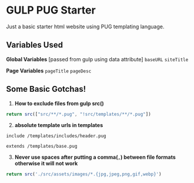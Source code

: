 # GULP PUG Starter

Just a basic starter html website using PUG templating language.

## Variables Used

**Global Variables** [passed from gulp using data attribute]
`baseURL`
`siteTitle`

**Page Variables**
`pageTitle`
`pageDesc`

## Some Basic Gotchas!

1. **How to exclude files from gulp src()**

```js
return src(["src/**/*.pug", "!src/templates/**/*.pug"])
```

2. **absolute template urls in templates**

```pug
include /templates/includes/header.pug

extends /templates/base.pug
```

3. **Never use spaces after putting a comma(`,`) between file formats otherwise it will not work**

```js
return src('./src/assets/images/*.{jpg,jpeg,png,gif,webp}')
```